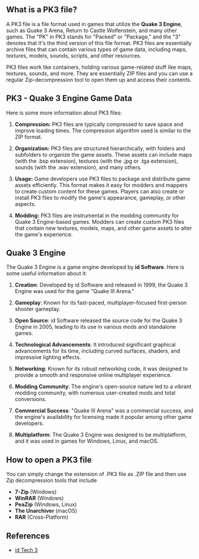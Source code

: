 ## What is a PK3 file?

A PK3 file is a file format used in games that utilize the **Quake 3 Engine**, such as Quake 3 Arena, Return to Castle Wolfenstein, and many other games. The "PK" in PK3 stands for "Packed" or "Package," and the "3" denotes that it's the third version of this file format. PK3 files are essentially archive files that can contain various types of game data, including maps, textures, models, sounds, scripts, and other resources.

PK3 files work like containers, holding various game-related stuff like maps, textures, sounds, and more. They are essentially ZIP files and you can use a regular Zip-decompression tool to open them up and access their contents. 

## PK3 - Quake 3 Engine Game Data

Here is some more information about PK3 files:

1.  **Compression:** PK3 files are typically compressed to save space and improve loading times. The compression algorithm used is similar to the ZIP format.
    
2.  **Organization:** PK3 files are structured hierarchically, with folders and subfolders to organize the game assets. These assets can include maps (with the .bsp extension), textures (with the .jpg or .tga extension), sounds (with the .wav extension), and many others.
    
3.  **Usage:** Game developers use PK3 files to package and distribute game assets efficiently. This format makes it easy for modders and mappers to create custom content for these games. Players can also create or install PK3 files to modify the game's appearance, gameplay, or other aspects.
    
4.  **Modding:** PK3 files are instrumental in the modding community for Quake 3 Engine-based games. Modders can create custom PK3 files that contain new textures, models, maps, and other game assets to alter the game's experience.

## Quake 3 Engine

The Quake 3 Engine is a game engine developed by **id Software**. Here is some useful information about it:

1.  **Creation**: Developed by id Software and released in 1999, the Quake 3 Engine was used for the game "Quake III Arena."
    
2.  **Gameplay**: Known for its fast-paced, multiplayer-focused first-person shooter gameplay.
    
3.  **Open Source**: id Software released the source code for the Quake 3 Engine in 2005, leading to its use in various mods and standalone games.
    
4.  **Technological Advancements**: It introduced significant graphical advancements for its time, including curved surfaces, shaders, and impressive lighting effects.
    
5.  **Networking**: Known for its robust networking code, it was designed to provide a smooth and responsive online multiplayer experience.
    
6.  **Modding Community**: The engine's open-source nature led to a vibrant modding community, with numerous user-created mods and total conversions.
      
7.  **Commercial Success**: "Quake III Arena" was a commercial success, and the engine's availability for licensing made it popular among other game developers.
        
8.  **Multiplatform**: The Quake 3 Engine was designed to be multiplatform, and it was used in games for Windows, Linux, and macOS.

## How to open a PK3 file

You can simply change the extension of .PK3 file as .ZIP file and then use Zip decompression tools that include

- **7-Zip** (Windows)
- **WinRAR** (Windows)
- **PeaZip** (Windows, Linux)
- **The Unarchiver** (macOS)
- **RAR** (Cross-Platform)

## References
* [id Tech 3](https://en.wikipedia.org/wiki/Id_Tech_3)
